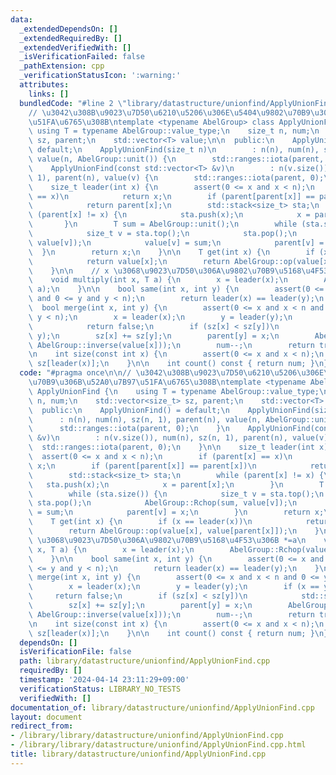 ```yaml
---
data:
  _extendedDependsOn: []
  _extendedRequiredBy: []
  _extendedVerifiedWith: []
  _isVerificationFailed: false
  _pathExtension: cpp
  _verificationStatusIcon: ':warning:'
  attributes:
    links: []
  bundledCode: "#line 2 \"library/datastructure/unionfind/ApplyUnionFind.cpp\"\n\n\
    // \u3042\u308B\u9023\u7D50\u6210\u5206\u306E\u5404\u9802\u70B9\u306B\u52A0\u7B97\
    \u51FA\u6765\u308B\ntemplate <typename AbelGroup> class ApplyUnionFind {\n   \
    \ using T = typename AbelGroup::value_type;\n    size_t n, num;\n    std::vector<size_t>\
    \ sz, parent;\n    std::vector<T> value;\n\n  public:\n    ApplyUnionFind() =\
    \ default;\n    ApplyUnionFind(size_t n)\n        : n(n), num(n), sz(n, 1), parent(n),\
    \ value(n, AbelGroup::unit()) {\n        std::ranges::iota(parent, 0);\n    }\n\
    \    ApplyUnionFind(const std::vector<T> &v)\n        : n(v.size()), num(n), sz(n,\
    \ 1), parent(n), value(v) {\n        std::ranges::iota(parent, 0);\n    }\n\n\
    \    size_t leader(int x) {\n        assert(0 <= x and x < n);\n        if (parent[x]\
    \ == x)\n            return x;\n        if (parent[parent[x]] == parent[x])\n\
    \            return parent[x];\n        std::stack<size_t> sta;\n        while\
    \ (parent[x] != x) {\n            sta.push(x);\n            x = parent[x];\n \
    \       }\n        T sum = AbelGroup::unit();\n        while (sta.size()) {\n\
    \            size_t v = sta.top();\n            sta.pop();\n            AbelGroup::Rchop(sum,\
    \ value[v]);\n            value[v] = sum;\n            parent[v] = x;\n      \
    \  }\n        return x;\n    }\n\n    T get(int x) {\n        if (x == leader(x))\n\
    \            return value[x];\n        return AbelGroup::op(value[x], value[parent[x]]);\n\
    \    }\n\n    // x \u3068\u9023\u7D50\u306A\u9802\u70B9\u5168\u4F53\u306B *=a\n\
    \    void multiply(int x, T a) {\n        x = leader(x);\n        AbelGroup::Rchop(value[x],\
    \ a);\n    }\n\n    bool same(int x, int y) {\n        assert(0 <= x and x < n\
    \ and 0 <= y and y < n);\n        return leader(x) == leader(y);\n    }\n\n  \
    \  bool merge(int x, int y) {\n        assert(0 <= x and x < n and 0 <= y and\
    \ y < n);\n        x = leader(x);\n        y = leader(y);\n        if (x == y)\n\
    \            return false;\n        if (sz[x] < sz[y])\n            std::swap(x,\
    \ y);\n        sz[x] += sz[y];\n        parent[y] = x;\n        AbelGroup::Rchop(value[y],\
    \ AbelGroup::inverse(value[x]));\n        num--;\n        return true;\n    }\n\
    \n    int size(const int x) {\n        assert(0 <= x and x < n);\n        return\
    \ sz[leader(x)];\n    }\n\n    int count() const { return num; }\n};\n"
  code: "#pragma once\n\n// \u3042\u308B\u9023\u7D50\u6210\u5206\u306E\u5404\u9802\
    \u70B9\u306B\u52A0\u7B97\u51FA\u6765\u308B\ntemplate <typename AbelGroup> class\
    \ ApplyUnionFind {\n    using T = typename AbelGroup::value_type;\n    size_t\
    \ n, num;\n    std::vector<size_t> sz, parent;\n    std::vector<T> value;\n\n\
    \  public:\n    ApplyUnionFind() = default;\n    ApplyUnionFind(size_t n)\n  \
    \      : n(n), num(n), sz(n, 1), parent(n), value(n, AbelGroup::unit()) {\n  \
    \      std::ranges::iota(parent, 0);\n    }\n    ApplyUnionFind(const std::vector<T>\
    \ &v)\n        : n(v.size()), num(n), sz(n, 1), parent(n), value(v) {\n      \
    \  std::ranges::iota(parent, 0);\n    }\n\n    size_t leader(int x) {\n      \
    \  assert(0 <= x and x < n);\n        if (parent[x] == x)\n            return\
    \ x;\n        if (parent[parent[x]] == parent[x])\n            return parent[x];\n\
    \        std::stack<size_t> sta;\n        while (parent[x] != x) {\n         \
    \   sta.push(x);\n            x = parent[x];\n        }\n        T sum = AbelGroup::unit();\n\
    \        while (sta.size()) {\n            size_t v = sta.top();\n           \
    \ sta.pop();\n            AbelGroup::Rchop(sum, value[v]);\n            value[v]\
    \ = sum;\n            parent[v] = x;\n        }\n        return x;\n    }\n\n\
    \    T get(int x) {\n        if (x == leader(x))\n            return value[x];\n\
    \        return AbelGroup::op(value[x], value[parent[x]]);\n    }\n\n    // x\
    \ \u3068\u9023\u7D50\u306A\u9802\u70B9\u5168\u4F53\u306B *=a\n    void multiply(int\
    \ x, T a) {\n        x = leader(x);\n        AbelGroup::Rchop(value[x], a);\n\
    \    }\n\n    bool same(int x, int y) {\n        assert(0 <= x and x < n and 0\
    \ <= y and y < n);\n        return leader(x) == leader(y);\n    }\n\n    bool\
    \ merge(int x, int y) {\n        assert(0 <= x and x < n and 0 <= y and y < n);\n\
    \        x = leader(x);\n        y = leader(y);\n        if (x == y)\n       \
    \     return false;\n        if (sz[x] < sz[y])\n            std::swap(x, y);\n\
    \        sz[x] += sz[y];\n        parent[y] = x;\n        AbelGroup::Rchop(value[y],\
    \ AbelGroup::inverse(value[x]));\n        num--;\n        return true;\n    }\n\
    \n    int size(const int x) {\n        assert(0 <= x and x < n);\n        return\
    \ sz[leader(x)];\n    }\n\n    int count() const { return num; }\n};"
  dependsOn: []
  isVerificationFile: false
  path: library/datastructure/unionfind/ApplyUnionFind.cpp
  requiredBy: []
  timestamp: '2024-04-14 23:11:29+09:00'
  verificationStatus: LIBRARY_NO_TESTS
  verifiedWith: []
documentation_of: library/datastructure/unionfind/ApplyUnionFind.cpp
layout: document
redirect_from:
- /library/library/datastructure/unionfind/ApplyUnionFind.cpp
- /library/library/datastructure/unionfind/ApplyUnionFind.cpp.html
title: library/datastructure/unionfind/ApplyUnionFind.cpp
---
```

